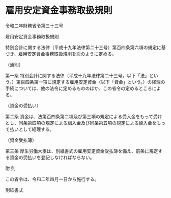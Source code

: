 # 雇用安定資金事務取扱規則

令和二年財務省令第三十三号

雇用安定資金事務取扱規則

特別会計に関する法律（平成十九年法律第二十三号）第百四条第六項の規定に基づき、雇用安定資金事務取扱規則を次のように定める。

（通則）

第一条 特別会計に関する法律（平成十九年法律第二十三号。以下「法」という。）第百四条第一項に規定する雇用安定資金（以下「資金」という。）の経理の手続については、他の法令に定めるもののほか、この省令の定めるところによる。

（資金の受払い）

第二条 資金は、法第百四条第二項及び第三項の規定による受入金をもって受けとし、同条第四項の規定による組入金及び同条第五項の規定による繰入金をもって払いとして経理する。

（資金受払簿）

第三条 厚生労働大臣は、別紙書式の雇用安定資金受払簿を備え、前条に規定する資金の受払いを登記しなければならない。

附 則

この省令は、令和二年四月一日から施行する。

別紙書式

[](/./pict/R02F140033_2005191505_001.pdf)
